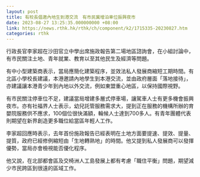 ```yaml
---
layout: post
title: 有校長倡邀內地生到港交流　有市民冀增泊車位振興夜市
date: 2023-08-27 13:25:35.000000000 +08:00
link: https://news.rthk.hk/rthk/ch/component/k2/1715335-20230827.htm
categories: rthk
---
```


行政長官李家超在沙田官立中學出席施政報告第二場地區諮詢會，在小組討論中，有市民關注土地、青年就業、教育以至其他民生及經濟等問題。

有中小型建築商表示，當局應簡化建築程序，並效法私人發展商縮短工期時間。有北區小學校長建議，本港邀請內地學生到本港交流，並由政府層面「落地接待」，亦建議讓本港青少年到內地以外交流，例如東盟重心地區，以保持國際視野。

有巿民關注停車位不足，建議當局增建多層式停車場，讓駕車人士有更多機會振興夜巿。亦有社福界人士表示，幼兒託管服務需求大，提到正在服務的機構所辦的育嬰院服務供不應求，100個位很快滿額，輪候人士達到700多人。有青年團體代表則期望在新界創造更多職位給當區年輕人工作。

李家超回應時表示，去年首份施政報告已經表明在土地方面要提速、提效、提量、提質，政府已經修例縮短由「生地轉熟地」的時間。他又提到私人發展商可以發揮優勢，當局亦會檢視能否優化程序。

他又說，在北部都會區及交椅洲人工島發展上都有考慮「職住平衡」問題，期望減少巿民跨區到很遠的區域工作。
